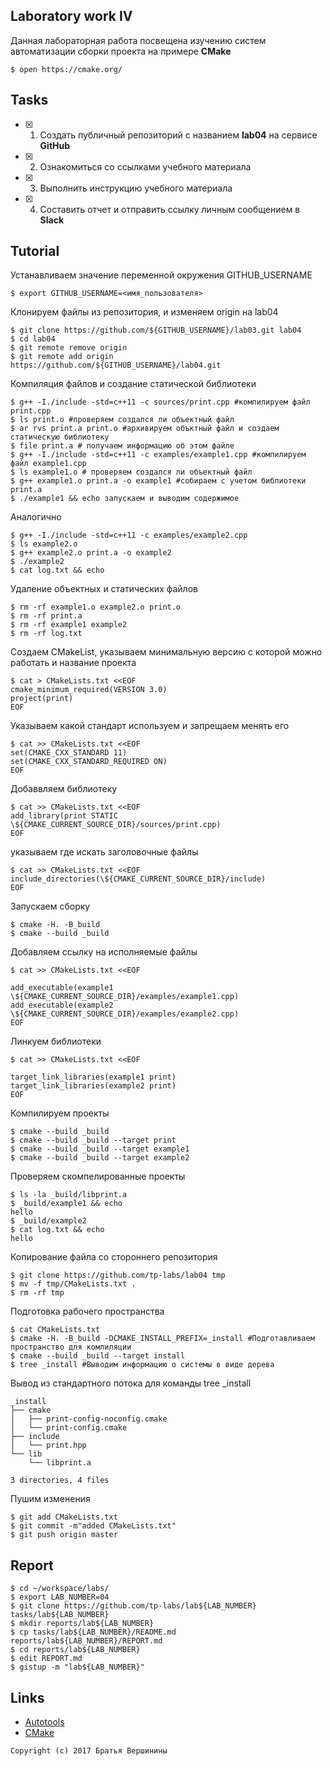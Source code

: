 ## Laboratory work IV

Данная лабораторная работа посвещена изучению систем автоматизации сборки проекта на примере **CMake**

```ShellSession
$ open https://cmake.org/
```

## Tasks

- [X] 1. Создать публичный репозиторий с названием **lab04** на сервисе **GitHub**
- [X] 2. Ознакомиться со ссылками учебного материала
- [X] 3. Выполнить инструкцию учебного материала
- [X] 4. Составить отчет и отправить ссылку личным сообщением в **Slack**

## Tutorial
Устанавливаем значение переменной окружения GITHUB_USERNAME 
```ShellSession
$ export GITHUB_USERNAME=<имя_пользователя>
```
Клонируем файлы из репозитория, и изменяем origin на lab04 
```ShellSession
$ git clone https://github.com/${GITHUB_USERNAME}/lab03.git lab04
$ cd lab04
$ git remote remove origin
$ git remote add origin https://github.com/${GITHUB_USERNAME}/lab04.git
```
Компиляция файлов и создание статической библиотеки
```ShellSession
$ g++ -I./include -std=c++11 -c sources/print.cpp #компилируем файл print.cpp
$ ls print.o #проверяем создался ли объектный файл 
$ ar rvs print.a print.o #архивируем объктный файл и создаем статическую библиотеку
$ file print.a # получаем информацию об этом файле
$ g++ -I./include -std=c++11 -c examples/example1.cpp #компилируем файл example1.cpp
$ ls example1.o # проверяем создался ли объектный файл
$ g++ example1.o print.a -o example1 #собираем с учетом библиотеки print.a
$ ./example1 && echo запускаем и выводим содержимое
```
Аналогично 
```ShellSession
$ g++ -I./include -std=c++11 -c examples/example2.cpp
$ ls example2.o
$ g++ example2.o print.a -o example2
$ ./example2
$ cat log.txt && echo
```
Удаление объектных и статических файлов
```ShellSession
$ rm -rf example1.o example2.o print.o 
$ rm -rf print.a 
$ rm -rf example1 example2
$ rm -rf log.txt
```
Создаем СMakeList, указываем минимальную версию с которой можно работать и название проекта
```ShellSession
$ cat > CMakeLists.txt <<EOF
cmake_minimum_required(VERSION 3.0)
project(print)
EOF
```
Указываем какой стандарт используем и запрещаем менять его 
```ShellSession
$ cat >> CMakeLists.txt <<EOF
set(CMAKE_CXX_STANDARD 11)
set(CMAKE_CXX_STANDARD_REQUIRED ON)
EOF
```
Добаввляем библиотеку
```ShellSession
$ cat >> CMakeLists.txt <<EOF
add_library(print STATIC \${CMAKE_CURRENT_SOURCE_DIR}/sources/print.cpp)
EOF
```
указываем где искать заголовочные файлы
```ShellSession
$ cat >> CMakeLists.txt <<EOF
include_directories(\${CMAKE_CURRENT_SOURCE_DIR}/include)
EOF
```
Запускаем сборку
```ShellSession
$ cmake -H. -B_build
$ cmake --build _build
```
Добавляем ссылку на исполняемые файлы
```ShellSession
$ cat >> CMakeLists.txt <<EOF

add_executable(example1 \${CMAKE_CURRENT_SOURCE_DIR}/examples/example1.cpp)
add_executable(example2 \${CMAKE_CURRENT_SOURCE_DIR}/examples/example2.cpp)
EOF
```
Линкуем библиотеки
```ShellSession
$ cat >> CMakeLists.txt <<EOF

target_link_libraries(example1 print)
target_link_libraries(example2 print)
EOF
```
Компилируем проекты
```ShellSession
$ cmake --build _build
$ cmake --build _build --target print
$ cmake --build _build --target example1
$ cmake --build _build --target example2
```
Проверяем скомпелированные проекты
```ShellSession
$ ls -la _build/libprint.a
$ _build/example1 && echo
hello
$ _build/example2
$ cat log.txt && echo
hello
```
Копирование файла со стороннего репозитория
```ShellSession
$ git clone https://github.com/tp-labs/lab04 tmp
$ mv -f tmp/CMakeLists.txt .
$ rm -rf tmp
```
Подготовка рабочего пространства
```ShellSession
$ cat CMakeLists.txt
$ cmake -H. -B_build -DCMAKE_INSTALL_PREFIX=_install #Подготавливаем пространство для компиляции
$ cmake --build _build --target install
$ tree _install #Выводим информацию о системы в виде дерева
```
Вывод из стандартного потока для команды tree _install
```
_install
├── cmake
│   ├── print-config-noconfig.cmake
│   └── print-config.cmake
├── include
│   └── print.hpp
└── lib
    └── libprint.a

3 directories, 4 files
```
Пушим изменения
```ShellSession
$ git add CMakeLists.txt
$ git commit -m"added CMakeLists.txt"
$ git push origin master
```

## Report

```ShellSession
$ cd ~/workspace/labs/
$ export LAB_NUMBER=04
$ git clone https://github.com/tp-labs/lab${LAB_NUMBER} tasks/lab${LAB_NUMBER}
$ mkdir reports/lab${LAB_NUMBER}
$ cp tasks/lab${LAB_NUMBER}/README.md reports/lab${LAB_NUMBER}/REPORT.md
$ cd reports/lab${LAB_NUMBER}
$ edit REPORT.md
$ gistup -m "lab${LAB_NUMBER}"
```

## Links

- [Autotools](http://www.gnu.org/software/automake/manual/html_node/Autotools-Introduction.html)
- [CMake](https://cgold.readthedocs.io/en/latest/index.html)

```
Copyright (c) 2017 Братья Вершинины
```
